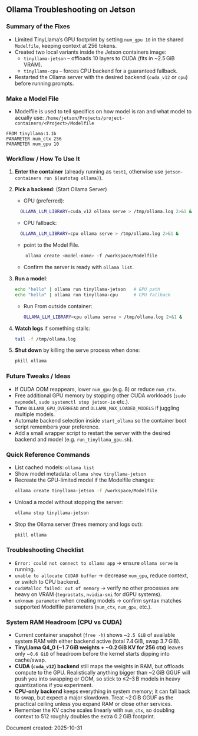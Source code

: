 ## Ollama Troubleshooting on Jetson

### Summary of the Fixes
- Limited TinyLlama’s GPU footprint by setting `num_gpu 10` in the shared `Modelfile`, keeping context at 256 tokens.
- Created two local variants inside the Jetson containers image:
  - `tinyllama-jetson` – offloads 10 layers to CUDA (fits in ~2.5 GiB VRAM).
  - `tinyllama-cpu` – forces CPU backend for a guaranteed fallback.
- Restarted the Ollama server with the desired backend (`cuda_v12` or `cpu`) before running prompts.

### Make a Model File
-  Modelfile is used to tell specifics on how model is ran and what model to acually use: `/home/jetson/Projects/project-containers/<Project>/Modelfile`

```3:3:/home/jetson/Projects/project-containers/Modelfile
FROM tinyllama:1.1b
PARAMETER num_ctx 256
PARAMETER num_gpu 10
```

### Workflow / How To Use It
1. **Enter the container** (already running as `test1`, otherwise use `jetson-containers run $(autotag ollama)`).
2. **Pick a backend**: (Start Ollama Server)
   - GPU (preferred):
   ```bash
     OLLAMA_LLM_LIBRARY=cuda_v12 ollama serve > /tmp/ollama.log 2>&1 &
     ```
   - CPU fallback:
   ```bash
     OLLAMA_LLM_LIBRARY=cpu ollama serve > /tmp/ollama.log 2>&1 &
     ```
   - point to the Model File.
   ```bash
	   ollama create <model-name> -f /workspace/Modelfile
     ```
   - Confirm the server is ready with `ollama list`.
1. **Run a model**:
   ```bash
   echo "hello" | ollama run tinyllama-jetson   # GPU path
   echo "hello" | ollama run tinyllama-cpu      # CPU fallback
   ```

   - Run From outside container:
     ```bash
     OLLAMA_LLM_LIBRARY=cpu ollama serve > /tmp/ollama.log 2>&1 &
     ```

2. **Watch logs** if something stalls:
   ```bash
   tail -f /tmp/ollama.log
   ```
3. **Shut down** by killing the serve process when done:
   ```bash
   pkill ollama
   ```

### Future Tweaks / Ideas
- If CUDA OOM reappears, lower `num_gpu` (e.g. 8) or reduce `num_ctx`.
- Free additional GPU memory by stopping other CUDA workloads (`sudo nvpmodel`, `sudo systemctl stop jetson-io` etc.).
- Tune `OLLAMA_GPU_OVERHEAD` and `OLLAMA_MAX_LOADED_MODELS` if juggling multiple models.
- Automate backend selection inside `start_ollama` so the container boot script remembers your preference.
- Add a small wrapper script to restart the server with the desired backend and model (e.g. `run_tinyllama_gpu.sh`).

### Quick Reference Commands
- List cached models: `ollama list`
- Show model metadata: `ollama show tinyllama-jetson`
- Recreate the GPU-limited model if the Modelfile changes:
  ```bash
  ollama create tinyllama-jetson -f /workspace/Modelfile
  ```
- Unload a model without stopping the server:
  ```bash
  ollama stop tinyllama-jetson
  ```
- Stop the Ollama server (frees memory and logs out):
  ```bash
  pkill ollama
  ```

### Troubleshooting Checklist
- `Error: could not connect to ollama app` → ensure `ollama serve` is running.
- `unable to allocate CUDA0 buffer` → decrease `num_gpu`, reduce context, or switch to CPU backend.
- `cudaMalloc failed: out of memory` → verify no other processes are heavy on VRAM (`tegrastats`, `nvidia-smi` for dGPU systems).
- `unknown parameter` when creating models → confirm syntax matches supported Modelfile parameters (`num_ctx`, `num_gpu`, etc.).

### System RAM Headroom (CPU vs CUDA)
- Current container snapshot (`free -h`) shows ~`2.5 GiB` of available system RAM with either backend active (total 7.4 GiB, swap 3.7 GiB).
- **TinyLlama Q4_0 (~1.7 GiB weights + ~0.2 GiB KV for 256 ctx)** leaves only ~`0.6 GiB` of headroom before the kernel starts dipping into cache/swap.
- **CUDA (`cuda_v12`) backend** still maps the weights in RAM, but offloads compute to the GPU. Realistically anything bigger than ~2 GiB GGUF will push you into swapping or OOM, so stick to ≤2–3 B models in heavy quantizations if you experiment.
- **CPU-only backend** keeps everything in system memory; it can fall back to swap, but expect a major slowdown. Treat ~2 GiB GGUF as the practical ceiling unless you expand RAM or close other services.
- Remember the KV cache scales linearly with `num_ctx`, so doubling context to 512 roughly doubles the extra 0.2 GiB footprint.

Document created: 2025-10-31

